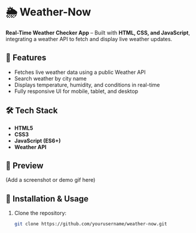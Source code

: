 # 🌦️ Weather-Now  

**Real-Time Weather Checker App** – Built with **HTML, CSS, and JavaScript**, integrating a weather API to fetch and display live weather updates.  

## 🚀 Features  
- Fetches live weather data using a public Weather API  
- Search weather by city name  
- Displays temperature, humidity, and conditions in real-time  
- Fully responsive UI for mobile, tablet, and desktop  

## 🛠️ Tech Stack  
- **HTML5**  
- **CSS3**  
- **JavaScript (ES6+)**  
- **Weather API**  

## 📸 Preview  
(Add a screenshot or demo gif here)  

## 📂 Installation & Usage  
1. Clone the repository:  
   ```bash
   git clone https://github.com/yourusername/weather-now.git
